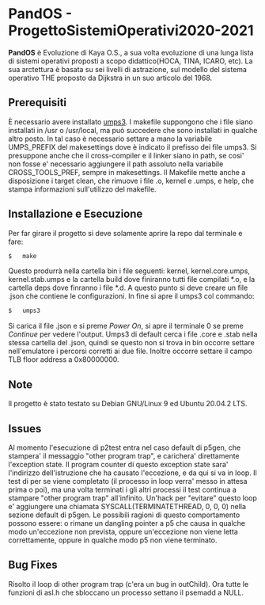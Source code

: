 # PandOS - ProgettoSistemiOperativi2020-2021

**PandOS** è Evoluzione di Kaya O.S., a sua volta evoluzione di una lunga lista di sistemi operativi proposti a scopo didattico(HOCA, TINA, ICARO, etc). La sua arctettura è basata su sei livelli di astrazione, sul modello del sistema operativo THE proposto da Dijkstra in un suo articolo del 1968.

## Prerequisiti

È necessario avere installato [umps3](https://github.com/virtualsquare/umps3). I makefile suppongono che i file siano installati in /usr o /usr/local, ma può succedere che sono installati in qualche altro posto. In tal caso è necessario settare a mano la variabile UMPS\_PREFIX del makesettings dove è indicato il prefisso dei file umps3. Si presuppone anche che il cross-compiler e il linker siano in path, se cosi' non fosse e' necessario aggiungere il path assoluto nella variabile CROSS\_TOOLS\_PREF, sempre in makesettings.
Il Makefile mette anche a disposizione i target clean, che rimuove i file .o, kernel e .umps, e help, che stampa informazioni sull'utilizzo del makefile.

## Installazione e Esecuzione

Per far girare il progetto si deve solamente aprire la repo dal terminale e fare:

```bash
$	make
```

Questo produrrà nella cartella bin i file seguenti: kernel, kernel.core.umps, kernel.stab.umps e la cartella build dove finiranno tutti file compilati \*.o, 
e la cartella deps dove finranno i file \*.d. A questo punto si deve creare un file .json che contiene le configurazioni. 
In fine si apre il umps3 col commando:

```bash
$	umps3
```

Si carica il file .json e si preme *Power On*, si apre il terminale 0 se preme *Continue* per vedere l'output.
Umps3 di default cerca i file .core e .stab nella stessa cartella del .json, quindi se questo non si trova in bin occorre settare nell'emulatore i percorsi corretti ai due file. Inoltre occorre
settare il campo TLB floor address a 0x80000000.

## Note

Il progetto è stato testato su Debian GNU/Linux 9 ed Ubuntu 20.04.2 LTS.

## Issues

Al momento l'esecuzione di p2test entra nel caso default di p5gen, che stampera' il messaggio "other program trap", e carichera' direttamente l'exception state.
Il program counter di questo exception state sara' l'indirizzo dell'istruzione che ha causato l'eccezione, e da qui si va in loop. Il test di per se viene completato
(il processo in loop verra' messo in attesa prima o poi), ma una volta terminati i gli altri processi il test continua a stampare "other program trap" all'infinito.
Un'hack per "evitare" questo loop e' aggiungere una chiamata SYSCALL(TERMINATETHREAD, 0, 0, 0) nella sezione default di p5gen.
Le possibili ragioni di questo comportamento possono essere: o rimane un dangling pointer a p5 che causa in qualche modo un'eccezione non prevista,
oppure un'eccezione non viene letta correttamente, oppure in qualche modo p5 non viene terminato.

## Bug Fixes
Risolto il loop di other program trap (c'era un bug in outChild). Ora tutte le funzioni di asl.h che sbloccano un processo settano il psemadd a NULL.
